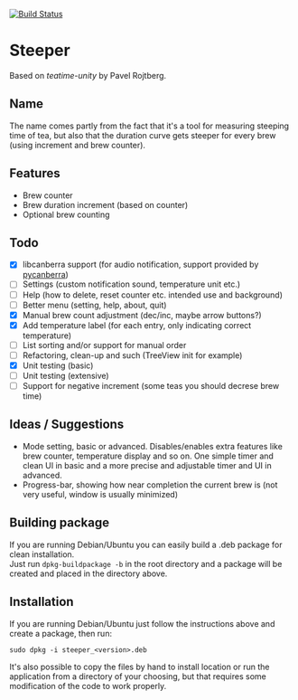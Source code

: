 [![Build Status](https://travis-ci.org/hymnis/steeper?branch=master)](https://travis-ci.org/hymnis/steeper)

# Steeper

Based on *teatime-unity* by Pavel Rojtberg.

## Name
The name comes partly from the fact that it's a tool for measuring steeping time of tea, but also that the duration curve gets steeper for every brew (using increment and brew counter).

## Features
- Brew counter
- Brew duration increment (based on counter)
- Optional brew counting

## Todo
- [x] libcanberra support (for audio notification, support provided by [pycanberra](https://github.com/psykoyiko/pycanberra/))
- [ ] Settings (custom notification sound, temperature unit etc.)
- [ ] Help (how to delete, reset counter etc. intended use and background)
- [ ] Better menu (setting, help, about, quit)
- [x] Manual brew count adjustment (dec/inc, maybe arrow buttons?)
- [x] Add temperature label (for each entry, only indicating correct temperature)
- [ ] List sorting and/or support for manual order
- [ ] Refactoring, clean-up and such (TreeView init for example)
- [x] Unit testing (basic)
- [ ] Unit testing (extensive)
- [ ] Support for negative increment (some teas you should decrese brew time)

## Ideas / Suggestions
- Mode setting, basic or advanced. Disables/enables extra features like brew counter, temperature display and so on. One simple timer and clean UI in basic and a more precise and adjustable timer and UI in advanced.
- Progress-bar, showing how near completion the current brew is (not very useful, window is usually minimized)

## Building package
If you are running Debian/Ubuntu you can easily build a .deb package for clean installation.  
Just run ```dpkg-buildpackage -b``` in the root directory and a package will be created and placed in the directory above.

## Installation
If you are running Debian/Ubuntu just follow the instructions above and create a package, then run:
```
sudo dpkg -i steeper_<version>.deb
```
It's also possible to copy the files by hand to install location or run the application from a directory of your choosing, but that requires some modification of the code to work properly.
